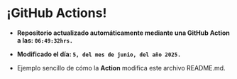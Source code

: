 # ¡GitHub Actions!
* **Repositorio actualizado automáticamente mediante una GitHub Action a las: `06:49:32hrs.`**
* **Modificado el día: `5, del mes de junio, del año 2025.`**

* Ejemplo sencillo de cómo la **Action** modifica este archivo README.md.
